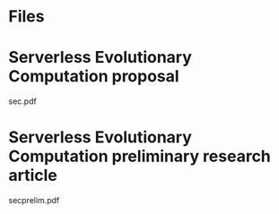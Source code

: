 # Files

# Serverless Evolutionary Computation proposal
sec.pdf

# Serverless Evolutionary Computation preliminary research article
secprelim.pdf
